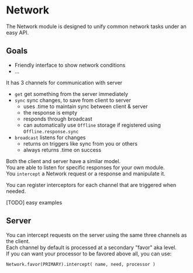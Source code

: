 # Network
The Network module is designed to unify common network tasks under an easy API.

## Goals
* Friendly interface to show network conditions
* ...

It has 3 channels for communication with server
* `get`	get something from the server immediately
* `sync` sync changes, to save from client to server
	* uses .time to maintain sync between client & server
	* the response is empty
	* responds through broadcast
	* can automatically use `Offline` storage if registered using `Offline.response.sync`
* `broadcast` listens for changes
	* returns on triggers like sync from you or others
	* always returns .time on success

Both the client and server have a simliar model.  
You are able to listen for specific responses for your own module.  
You `intercept` a Network request or a response and manipulate it.  

You can register interceptors for each channel that are triggered when needed.

[TODO] easy examples


## Server
You can intercept requests on the server using the same three channels as the client.  
Each channel by default is processed at a secondary "favor" aka level.  
If you can want your processor to be favored above all, you can use:  

```
Network.favor(PRIMARY).intercept( name, need, processor )
```
